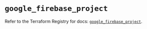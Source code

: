 # `google_firebase_project`

Refer to the Terraform Registry for docs: [`google_firebase_project`](https://registry.terraform.io/providers/hashicorp/google-beta/6.7.0/docs/resources/google_firebase_project).
